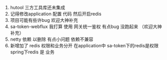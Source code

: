 1. hutool 三方工具库还未集成
2. 记得修改application 配置 代码  然后开启redis
3. 项目可能有些许bug 欢迎大神补充 
4. sa-token-webflux 我打算 使用 网关统一鉴权 有点bug 没跑起来 （欢迎大神补充）
5.  netty 依赖 以删除 有点小问题 依赖不兼容
6. 新增加了 redis 权限和业务分开 在application中 sa-token下的redis是权限 spring下redis 是 业务